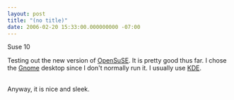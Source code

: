 ```yaml
---
layout: post
title: "(no title)"
date: 2006-02-20 15:33:00.000000000 -07:00
---
```

Suse 10<br /><p>Testing out the new version of <a href="http://www.opensuse.org/">OpenSuSE</a>.  It is pretty good thus far.  I chose the <a href="http://www.gnome.org/">Gnome</a> desktop since I don't normally run it.  I usually use <a href="http://www.kde.org/">KDE</a>.  </p><p><br />Anyway, it is nice and sleek.</p>
